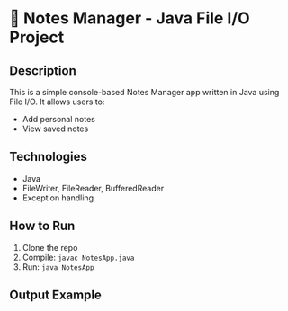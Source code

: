 # 📝 Notes Manager - Java File I/O Project

## Description
This is a simple console-based Notes Manager app written in Java using File I/O. It allows users to:
- Add personal notes
- View saved notes

## Technologies
- Java
- FileWriter, FileReader, BufferedReader
- Exception handling

## How to Run
1. Clone the repo
2. Compile: `javac NotesApp.java`
3. Run: `java NotesApp`

## Output Example
